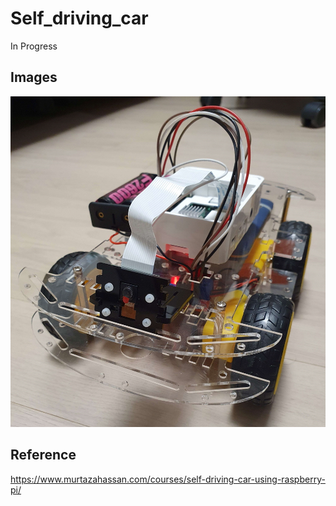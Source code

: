 # Self_driving_car
In Progress

## Images

![](https://github.com/sammiee5311/raspberry_pi/blob/master/self_driving_car/images/car.jpg)

## Reference
https://www.murtazahassan.com/courses/self-driving-car-using-raspberry-pi/
